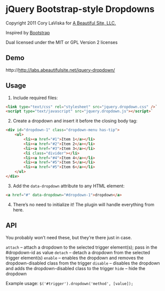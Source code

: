 # jQuery Bootstrap-style Dropdowns #

Copyright 2011 Cory LaViska for [A Beautiful Site, LLC.](http://abeautifulsite.net/)

Inspired by [Bootstrap](http://twitter.github.com/bootstrap/javascript.html#dropdowns)

Dual licensed under the MIT or GPL Version 2 licenses

## Demo ##

http://http://labs.abeautifulsite.net/jquery-dropdown/

## Usage ##

1. Include required files:

```html
<link type="text/css" rel="stylesheet" src="jquery.dropdown.css" />`
<script type="text/javascript" src="jquery.dropdown.js"></script>`
```

2. Create a dropdown and insert it before the closing body tag:

```html
<div id="dropdown-1" class="dropdown-menu has-tip">
    <ul>
        <li><a href="#1">Item 1</a></li>
        <li><a href="#2">Item 2</a></li>
        <li><a href="#3">Item 3</a></li>
        <li class="divider"></li>
        <li><a href="#4">Item 4</a></li>
        <li><a href="#5">Item 5</a></li>
        <li><a href="#5">Item 6</a></li>
    </ul>
</div>
```

3. Add the `data-dropdown` attribute to any HTML element:

```html
<a href="#" data-dropdown="#dropdown-1">dropdown</a>
```

4. There’s no need to initialize it! The plugin will handle everything from here.

## API ##

You probably won’t need these, but they’re there just in case.

`attach` – attach a dropdown to the selected trigger element(s); pass in the #dropdown-id as value
`detach` – detach a dropdown from the selected trigger element(s)
`enable` – enables the dropdown and removes the dropdown-disabled class from the trigger
`disable` – disables the dropdown and adds the dropdown-disabled class to the trigger
`hide` – hide the dropdown

Example usage: `$('#trigger').dropdown('method', [value]);`